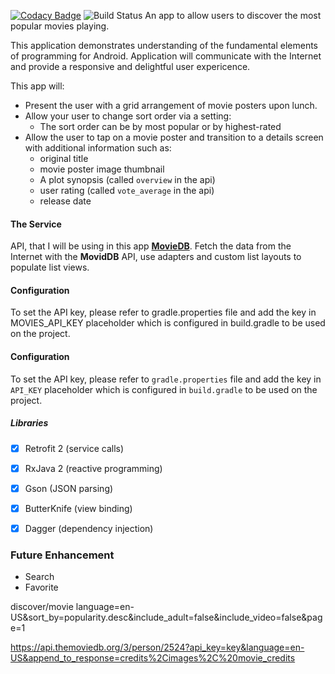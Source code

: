 [![Codacy Badge](https://api.codacy.com/project/badge/Grade/503587bf2c5a411e898655382e894589)](https://app.codacy.com/app/mchapagai/popular-movies?utm_source=github.com&utm_medium=referral&utm_content=mchapagai/popular-movies&utm_campaign=Badge_Grade_Settings)
![Build Status](https://travis-ci.org/mchapagai/popular-movies.svg?branch=master)
An app to allow users to discover the most popular movies playing.

This application demonstrates understanding of the fundamental elements of programming for Android. Application will communicate with the Internet and provide a responsive and delightful user expericence.

This app will:
- Present the user with a grid arrangement of movie posters upon lunch.
- Allow your user to change sort order via a setting:
  - The sort order can be by most popular or by highest-rated
- Allow the user to tap on a movie poster and transition to a details screen with additional information such as:
  - original title
  - movie poster image thumbnail
  - A plot synopsis (called `overview` in the api)
  - user rating (called `vote_average` in the api)
  - release date
#### The Service
API, that I will be using in this app [**MovieDB**](https://www.themoviedb.org/). Fetch the data from the Internet with the **MovidDB** API, use adapters and custom list layouts to populate list views.

#### Configuration
To set the API key, please refer to gradle.properties file and add the key in MOVIES_API_KEY placeholder which is configured in build.gradle to be used on the project.

#### Configuration
To set the API key, please refer to `gradle.properties` file and add the key in `API_KEY`
placeholder which is configured in `build.gradle` to be used on the project.

##### Libraries
- [x] Retrofit 2 (service calls)
- [x] RxJava 2 (reactive programming)
- [x] Gson (JSON parsing)
- [x] ButterKnife (view binding)
- [x] Dagger (dependency injection)


### Future Enhancement
 - Search
 - Favorite

discover/movie
language=en-US&sort_by=popularity.desc&include_adult=false&include_video=false&page=1

https://api.themoviedb.org/3/person/2524?api_key=key&language=en-US&append_to_response=credits%2Cimages%2C%20movie_credits

